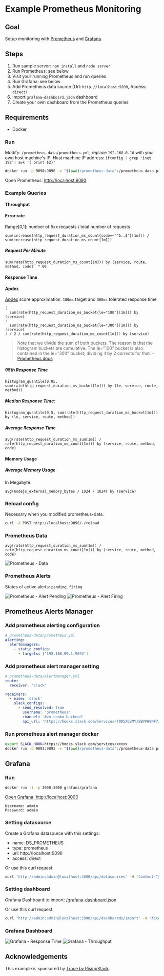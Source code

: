 # Example Prometheus Monitoring

## Goal

Setup monitoring with [Prometheus](https://prometheus.io) and [Grafana](https://grafana.com).

## Steps

1. Run sample server: `npm install` and `node server`
2. Run Prometheus: see below
3. Visit your running Prometheus and run queries
4. Run Grafana: see below
5. Add Prometheus data source (Url: `http://localhost:9090`, Access: `direct`)
6. Import `grafana-dashboard.json` dashboard
7. Create your own dashboard from the Prometheus queries

## Requirements

- Docker

### Run

Modify: `/prometheus-data/prometheus.yml`, replace `192.168.0.10` with your own host machine's IP.
Host machine IP address: `ifconfig | grep 'inet 192'| awk '{ print $2}'`

```sh
docker run -p 9090:9090 -v "$(pwd)/prometheus-data":/prometheus-data prom/prometheus '--config.file=/prometheus-data/prometheus.yml'
```

Open Prometheus: [http://localhost:9090](http://localhost:9090/graph)

### Example Queries

#### Throughput

#### Error rate

Range[0,1]: number of 5xx requests / total number of requests

```
sum(increase(http_request_duration_ms_count{code=~"^5..$"}[1m])) /  sum(increase(http_request_duration_ms_count[1m]))
```

##### Request Per Minute

```
sum(rate(http_request_duration_ms_count[1m])) by (service, route, method, code)  * 60
```

#### Response Time

#### Apdex

[Apdex](https://en.wikipedia.org/wiki/Apdex) score approximation:
`100ms` target and `300ms` tolerated response time

```
(
  sum(rate(http_request_duration_ms_bucket{le="100"}[1m])) by (service)
+
  sum(rate(http_request_duration_ms_bucket{le="300"}[1m])) by (service)
) / 2 / sum(rate(http_request_duration_ms_count[1m])) by (service)
```

> Note that we divide the sum of both buckets. The reason is that the histogram buckets are cumulative. The le="100" bucket is also contained in the le="300" bucket; dividing it by 2 corrects for that. - [Prometheus docs](https://prometheus.io/docs/practices/histograms/#apdex-score)

##### 95th Response Time

```
histogram_quantile(0.95, sum(rate(http_request_duration_ms_bucket[1m])) by (le, service, route, method))
```

##### Median Response Time:

```
histogram_quantile(0.5, sum(rate(http_request_duration_ms_bucket[1m])) by (le, service, route, method))
```

##### Average Response Time

```
avg(rate(http_request_duration_ms_sum[1m]) / rate(http_request_duration_ms_count[1m])) by (service, route, method, code)
```

#### Memory Usage

##### Average Memory Usage

In Megabyte.

```
avg(nodejs_external_memory_bytes / 1024 / 1024) by (service)
```

### Reload config

Necessary when you modified prometheus-data.

```sh
curl -X POST http://localhost:9090/-/reload
```

### Prometheus Data

```
avg(rate(http_request_duration_ms_sum[1m]) / rate(http_request_duration_ms_count[1m])) by (service, route, method, code)
```

![Prometheus - Data](/images/prometheus-data.png)

### Prometheus Alerts

States of active alerts: `pending`, `firing`

![Prometheus - Alert Pending](/images/prometheus-alert-pending.png)
![Prometheus - Alert Firing](/images/prometheus-alert-firing.png)

## Prometheus Alerts Manager

### Add prometheus alerting configuration

```yml
# prometheus-data/prometheus.yml
alerting:
  alertmanagers:
    - static_configs:
      - targets: ['192.168.99.1:9093']
```

### Add prometheus alert manager setting

```yml
# prometheus-data/alertmanager.yml
route:
  receiver: 'slack'

receivers:
  - name: 'slack'
    slack_configs:
      - send_resolved: true
        username: 'prometheus'
        channel: '#vn-shobo-backend'
        api_url: 'https://hooks.slack.com/services/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'
```

### Run prometheus alert manager docker
```sh
export SLACK_HOOK=https://hooks.slack.com/services/xxxxx
docker run -p 9093:9093 -v "$(pwd)/prometheus-data":/prometheus-data prom/alertmanager '--config.file=/prometheus-data/alertmanager.yml'
```

## Grafana

### Run

```sh
docker run -i -p 3000:3000 grafana/grafana
```

[Open Grafana: http://localhost:3000](http://localhost:3000)

```
Username: admin
Password: admin
```

### Setting datasource

Create a Grafana datasource with this settings:
+ name: DS_PROMETHEUS
+ type: prometheus
+ url: http://localhost:9090
+ access: direct

Or use this curl request:
```sh
curl 'http://admin:admin@localhost:3000/api/datasources' -H 'Content-Type: application/json;charset=UTF-8' -H 'Accept: application/json, text/plain, */*' --data-binary '{"name":"DS_PROMETHEUS","type":"prometheus","url":"http://localhost:9090","access":"direct","jsonData":{"keepCookies":[]},"secureJsonFields":{}}' --compressed
```

### Setting dashboard

Grafana Dashboard to import: [/grafana-dashboard.json](/grafana-dashboard.json)

Or use this curl request:
```sh
curl 'http://admin:admin@localhost:3000/api/dashboards/import' -H 'Accept-Encoding: gzip, deflate' -H 'Content-Type: application/json;charset=UTF-8' -H 'Accept: application/json, text/plain, */*' --data-binary '%{copy and paste grafana-dashboard.json}' --compressed
```

### Grafana Dashboard

![Grafana - Response Time](/images/grafana-response-time.png)
![Grafana - Throughput](/images/grafana-throughput.png)

## Acknowledgements

This example is sponsored by [Trace by RisingStack](https://trace.risingstack.com).
